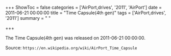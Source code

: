 +++
ShowToc = false
categories = ['AirPort,drives', '2011', 'AirPort']
date = 2011-06-21 00:00:00
title = "Time Capsule(4th gen)"
tags = ['AirPort,drives', '2011']
summary = " "

+++

The Time Capsule(4th gen) was released on 2011-06-21 00:00:00.

Source: `https://en.wikipedia.org/wiki/AirPort_Time_Capsule`


